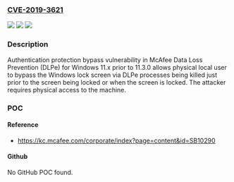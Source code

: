 ### [CVE-2019-3621](https://cve.mitre.org/cgi-bin/cvename.cgi?name=CVE-2019-3621)
![](https://img.shields.io/static/v1?label=Product&message=Data%20Loss%20Prevention%20(DLPe)%20for%20Windows&color=blue)
![](https://img.shields.io/static/v1?label=Version&message=11.x%3C%2011.3.0%20&color=brighgreen)
![](https://img.shields.io/static/v1?label=Vulnerability&message=Authentication%20protection%20bypass%20vulnerability&color=brighgreen)

### Description

Authentication protection bypass vulnerability in McAfee Data Loss Prevention (DLPe) for Windows 11.x prior to 11.3.0 allows physical local user to bypass the Windows lock screen via DLPe processes being killed just prior to the screen being locked or when the screen is locked. The attacker requires physical access to the machine.

### POC

#### Reference
- https://kc.mcafee.com/corporate/index?page=content&id=SB10290

#### Github
No GitHub POC found.

